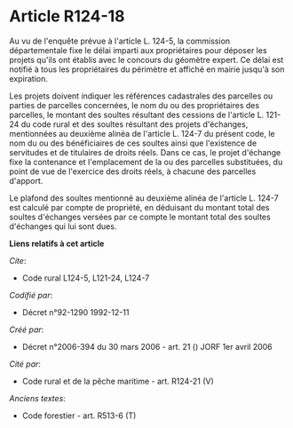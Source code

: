 # Article R124-18

Au vu de l'enquête prévue à l'article L. 124-5, la commission départementale fixe le délai imparti aux propriétaires pour
déposer les projets qu'ils ont établis avec le concours du géomètre expert. Ce délai est notifié à tous les propriétaires du
périmètre et affiché en mairie jusqu'à son expiration.

Les projets doivent indiquer les références cadastrales des parcelles ou parties de parcelles concernées, le nom du ou des
propriétaires des parcelles, le montant des soultes résultant des cessions de l'article L. 121-24 du code rural et des
soultes résultant des projets d'échanges, mentionnées au deuxième alinéa de l'article L. 124-7 du présent code, le nom du ou
des bénéficiaires de ces soultes ainsi que l'existence de servitudes et de titulaires de droits réels. Dans ce cas, le projet
d'échange fixe la contenance et l'emplacement de la ou des parcelles substituées, du point de vue de l'exercice des droits
réels, à chacune des parcelles d'apport.

Le plafond des soultes mentionné au deuxième alinéa de l'article L. 124-7 est calculé par compte de propriété, en déduisant
du montant total des soultes d'échanges versées par ce compte le montant total des soultes d'échanges qui lui sont dues.

**Liens relatifs à cet article**

_Cite_:

  - Code rural L124-5, L121-24, L124-7

_Codifié par_:

  - Décret n°92-1290 1992-12-11

_Créé par_:

  - Décret n°2006-394 du 30 mars 2006 - art. 21 () JORF 1er avril 2006

_Cité par_:

  - Code rural et de la pêche maritime - art. R124-21 (V)

_Anciens textes_:

  - Code forestier - art. R513-6 (T)
